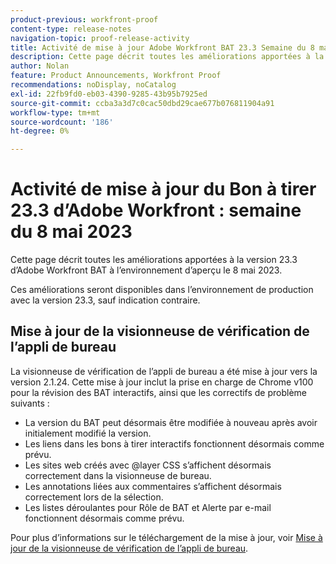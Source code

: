 ```yaml
---
product-previous: workfront-proof
content-type: release-notes
navigation-topic: proof-release-activity
title: Activité de mise à jour Adobe Workfront BAT 23.3 Semaine du 8 mai 2023
description: Cette page décrit toutes les améliorations apportées à la version 23.3 d’Adobe Workfront BAT dans l’environnement Aperçu. Ces améliorations seront disponibles dans l’environnement de production au cours de la semaine du 8 mai 2023.
author: Nolan
feature: Product Announcements, Workfront Proof
recommendations: noDisplay, noCatalog
exl-id: 22fb9fd0-eb03-4390-9285-43b95b7925ed
source-git-commit: ccba3a3d7c0cac50dbd29cae677b076811904a91
workflow-type: tm+mt
source-wordcount: '186'
ht-degree: 0%

---
```


# Activité de mise à jour du Bon à tirer 23.3 d’Adobe Workfront : semaine du 8 mai 2023

Cette page décrit toutes les améliorations apportées à la version 23.3 d’Adobe Workfront BAT à l’environnement d’aperçu le 8 mai 2023.

Ces améliorations seront disponibles dans l’environnement de production avec la version 23.3, sauf indication contraire.

## Mise à jour de la visionneuse de vérification de l’appli de bureau

La visionneuse de vérification de l’appli de bureau a été mise à jour vers la version 2.1.24. Cette mise à jour inclut la prise en charge de Chrome v100 pour la révision des BAT interactifs, ainsi que les correctifs de problème suivants :

* La version du BAT peut désormais être modifiée à nouveau après avoir initialement modifié la version.
* Les liens dans les bons à tirer interactifs fonctionnent désormais comme prévu.
* Les sites web créés avec @layer CSS s’affichent désormais correctement dans la visionneuse de bureau.
* Les annotations liées aux commentaires s’affichent désormais correctement lors de la sélection.
* Les listes déroulantes pour Rôle de BAT et Alerte par e-mail fonctionnent désormais comme prévu.

Pour plus d’informations sur le téléchargement de la mise à jour, voir [Mise à jour de la visionneuse de vérification de l’appli de bureau](/help/quicksilver/review-and-approve-work/proofing/use-the-desktop-proofing-viewer/update-the-desktop-proofing-viewer.md).
